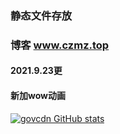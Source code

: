 ### 静态文件存放
### 博客 www.czmz.top
#### 2021.9.23更
#### 新加wow动画
[![govcdn GitHub stats](https://github-readme-stats.vercel.app/api?username=T-Y-P)](https://github.com/T-Y-P/gov)